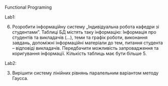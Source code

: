 Functional Programing 


Lab1: 

6) Розробити інформаційну систему „Індивідуальна робота кафедри зі студентами”. Таблиці БД містять таку інформацію: Інформація про студентів та викладачів (...), теми та графік роботи, виконання завдань, допоміжні інформаційні матеріали до тем, питання студента – відповіді викладачів. Передбачити можливість запровадження та коригування інформації. Кількість таблиць має бути більше 5. 

Lab2:

3) Вирішити систему лінійних рівнянь паралельним варіантом методу Гаусса.
